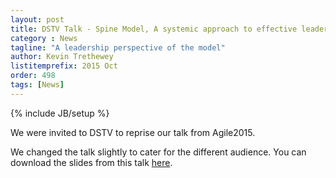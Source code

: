```yaml
---
layout: post
title: DSTV Talk - Spine Model, A systemic approach to effective leadership
category : News
tagline: "A leadership perspective of the model"
author: Kevin Trethewey
listitemprefix: 2015 Oct
order: 498
tags: [News]
---
```

{% include JB/setup %}

We were invited to DSTV to reprise our talk from Agile2015.

We changed the talk slightly to cater for the different audience. You can download the slides from this talk [here](/assets/presentations/spineDSTV.pdf).

